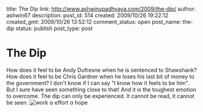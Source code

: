 title: The Dip
link: http://www.ashwinupadhyaya.com/2009/the-dip/
author: ashwin67
description: 
post_id: 514
created: 2009/10/26 19:22:12
created_gmt: 2009/10/26 13:52:12
comment_status: open
post_name: the-dip
status: publish
post_type: post

# The Dip

How does it feel to be Andy Dufresne when he is sentenced to Shawshank? How does it feel to be Chris Gardner when he loses his last bit of money to the government? I don't know if I can say "I know how it feels to be him". But I sure have seen something close to that! And it is the toughest emotion to overcome. The dip can only be experienced. It cannot be read, it cannot be seen. ![work α effort α hope](http://lh6.ggpht.com/_TuZ4YYywUxo/SuWpAgOO83I/AAAAAAAABbs/_M_kgYg_wRE/s800/text.jpg)